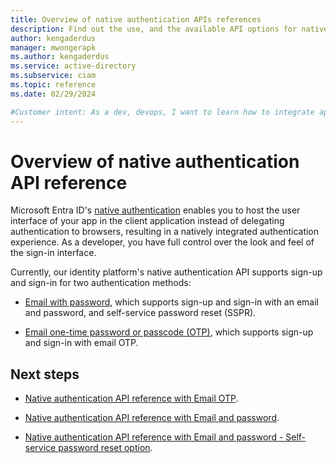 ```yaml
---
title: Overview of native authentication APIs references
description: Find out the use, and the available API options for native authentication in Microsoft Entra ID for customers 
author: kengaderdus
manager: mwongerapk
ms.author: kengaderdus
ms.service: active-directory 
ms.subservice: ciam
ms.topic: reference
ms.date: 02/29/2024

#Customer intent: As a dev, devops, I want to learn how to integrate apps with native authentication's APIs that Microsoft Entra ID for customers supports.
---
```


# Overview of native authentication API reference

Microsoft Entra ID's [native authentication](overview-customers-ciam.md) enables you to host the user interface of your app in the client application instead of delegating authentication to browsers, resulting in a natively integrated authentication experience. As a developer, you have full control over the look and feel of the sign-in interface.

<!--[!INCLUDE [native-auth-api-common-description](./includes/native-auth-api/native-auth-api-common-description.md)]-->

Currently, our identity platform's native authentication API supports sign-up and sign-in for two authentication methods:

- [Email with password](reference-native-auth-email-password.md), which supports sign-up and sign-in with an email and password, and self-service password reset (SSPR).

- [Email one-time password or passcode (OTP)](reference-native-auth-email-otp.md), which supports sign-up and sign-in with email OTP.


<!--[!INCLUDE [native-auth-api-cors-note](./includes/native-auth-api/native-auth-api-cors-note.md)]-->


## Next steps

- [Native authentication API reference with Email OTP](reference-native-auth-email-otp.md).

- [Native authentication API reference with Email and password](reference-native-auth-email-password.md).

- [Native authentication API reference with Email and password - Self-service password reset option](reference-native-auth-email-password.md#self-service-password-reset-sspr).
